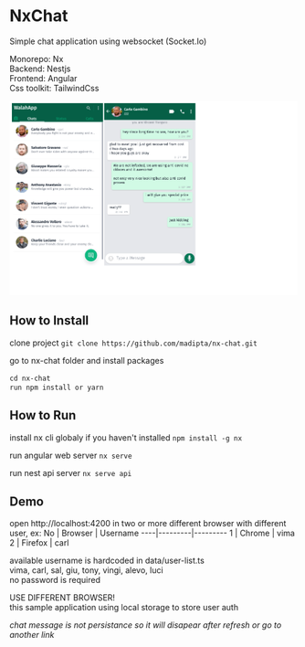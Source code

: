 # NxChat
Simple chat application using websocket (Socket.Io)  

Monorepo: Nx  
Backend: Nestjs  
Frontend: Angular  
Css toolkit: TailwindCss  

![WalahApp](https://github.com/madipta/nx-chat/blob/master/apps/web/src/assets/screenshot/screenshot-min.png)

## How to Install

clone project
`git clone https://github.com/madipta/nx-chat.git`

go to nx-chat folder and install packages
```
cd nx-chat
run npm install or yarn
```


## How to Run

install nx cli globaly if you haven't installed
`npm install -g nx`

run angular web server
`nx serve`

run nest api server
`nx serve api`


## Demo

open  http://localhost:4200 in two or more different browser with different user, ex:
 No | Browser | Username
----|---------|---------
  1 | Chrome  | vima
  2 | Firefox | carl

available username is hardcoded in data/user-list.ts  
vima, carl, sal, giu, tony, vingi, alevo, luci  
no password is required  

USE DIFFERENT BROWSER!  
this sample application using local storage  to store user auth  

*chat message is not persistance so it will disapear after refresh or go to another link*

